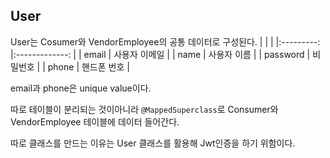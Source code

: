 User
---

User는 Cosumer와 VendorEmployee의 공통 데이터로 구성된다.
|      	|  	|
|:---------:	|:-------------:	|
|   email   	| 사용자 이메일 	|
|    name   	|  사용자 이름  	|
|  password 	|    비밀번호   	|
|   phone   	|  핸드폰 번호  	|

email과 phone은 unique value이다.

따로 테이블이 분리되는 것이아니라 `@MappedSuperclass`로 Consumer와 VendorEmployee 테이블에 데이터 들어간다.

따로 클래스를 만드는 이유는 User 클래스를 활용해 Jwt인증을 하기 위함이다.
